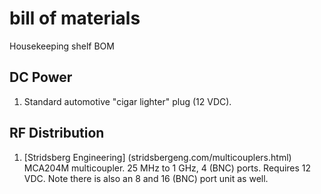 # bill of materials
Housekeeping shelf BOM

## DC Power 
1. Standard automotive "cigar lighter" plug (12 VDC).

## RF Distribution
1. [Stridsberg Engineering] (stridsbergeng.com/multicouplers.html) MCA204M multicoupler.  25 MHz to 1 GHz, 4 (BNC) ports.  Requires 12 VDC.  Note there is also an 8 and 16 (BNC) port unit as well.

